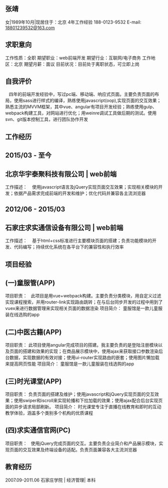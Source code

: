 ## 张靖
女|1989年10月|现居住于：北京
4年工作经验
188-0123-9532
E-mail: 18801239532@163.com

## 求职意向
工作性质：全职
期望职业：web前端开发
期望行业：互联网/电子商务
工作地区：北京
期望月薪：面议
目前状况：目前处于离职状态，可立即上岗

## 自我评价
    四年的前端开发经验中，写过pc端、移动端、响应式页面。主要负责页面的布局，使用sass进行样式的编译，熟练使用javascript(oop),实现页面的交互效果；熟悉主流的MVVM框架，其中vue、angular有项目开发经验；熟练使用gulp、webpack构建工具，对网站进行优化；用weinre调试工具做后期的测试。使用svn、git版本控制工具，进行团队协作开发

## 工作经历
## 2015/03 - 至今
## 北京华宇泰聚科技有限公司 | web前端
工作描述：
    使用javascript语言及jQuery实现页面交互效果；实现相关模块的开发；依据产品需求完成前端的开发和维护；优化代码并兼容各主流浏览器

## 2012/06 - 2015/03
## 石家庄求实通信设备有限公司 | web前端
工作描述：
    基于html+css标准进行主要模块页面的搭建；负责功能模块的开发、代码编写；持续优化系统在各平台下的兼容性和执行效率
    
## 项目经验
## (一)童服管(APP)
项目职责：
    此项目是用vue+webpack构建。主要负责分类模块，用自定义过滤实现课程搜索，并用router-link实现路由跳转；在与后台同步开发的过程中用到了vuex来进行数据管理来实现相关页面的数据渲染
项目简介：
    童服馆是一款儿童服装在线选购的app
## (二)中医古籍(APP)
项目职责：
    此项目使用angular完成项目的搭建。我主要负责的是登陆注册模块以及页面的搭建和效果的实现；在商品展示模块中，使用ajax来获取接口参数渲染后台数据，实现数据的有效对接；使用ui-router实现路由的嵌套；使用图片懒加载来提高网页性能
项目简介：
    童服馆是一款儿童服装在线选购的app
## (三)时光课堂(APP)
项目职责：
    负责页面的搭建及维护；使用javascript和jQuery实现页面的交互效果；使用swiper和iscroll来实现轮播和下拉加载的效果；使用ajax配合后台实现页面的异步请求局部刷新。
项目简介：
    时光课堂专注于直播在线教育和即时的互动教学体验，涵盖多个类别多个机构的优质课程
## (四)求实通信官网(PC)
项目职责：
    使用jQuery完成页面的交互。主要负责企业简介和产品展示模块，实现页面的交互效果及终端设备的适配。负责页面兼容各大主流浏览器
## 教育经历
2007.09-2011.06  石家庄学院 | 经济管理| 本科 
